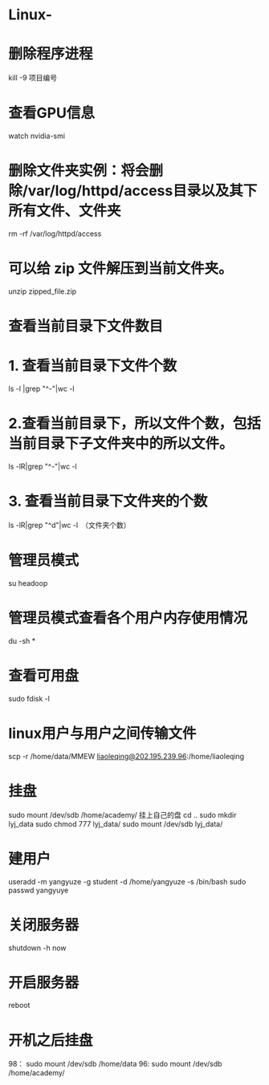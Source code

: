 # Linux-

# 删除程序进程
kill -9 项目编号
# 查看GPU信息
watch nvidia-smi

# 删除文件夹实例：将会删除/var/log/httpd/access目录以及其下所有文件、文件夹
rm -rf /var/log/httpd/access

# 可以给 zip 文件解压到当前文件夹。
unzip zipped_file.zip

# 查看当前目录下文件数目
# 1. 查看当前目录下文件个数
ls -l |grep "^-"|wc -l  
# 2.查看当前目录下，所以文件个数，包括当前目录下子文件夹中的所以文件。　
ls -lR|grep "^-"|wc -l 
# 3.  查看当前目录下文件夹的个数
ls -lR|grep "^d"|wc -l　（文件夹个数）

# 管理员模式
su headoop
# 管理员模式查看各个用户内存使用情况
du -sh *
# 查看可用盘
sudo fdisk -l
# linux用户与用户之间传输文件
scp -r /home/data/MMEW liaoleqing@202.195.239.96:/home/liaoleqing
# 挂盘
sudo mount /dev/sdb /home/academy/
挂上自己的盘
cd ..
sudo mkdir lyj_data
sudo chmod 777 lyj_data/
sudo mount /dev/sdb lyj_data/
# 建用户
useradd -m yangyuze -g student -d /home/yangyuze -s /bin/bash
sudo passwd yangyuye

# 关闭服务器
shutdown -h now
# 开启服务器
reboot
# 开机之后挂盘
98：
sudo mount /dev/sdb /home/data
96:
sudo mount /dev/sdb /home/academy/


